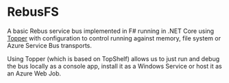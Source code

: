 # RebusFS
A basic Rebus service bus implemented in F# running in .NET Core using [Topper](https://github.com/rebus-org/Topper) with configuration to control running against memory, file system or Azure Service Bus transports.

Using Topper (which is based on TopShelf) allows us to just run and debug the bus locally as a console app, install it as a Windows Service or host it as an Azure Web Job.
